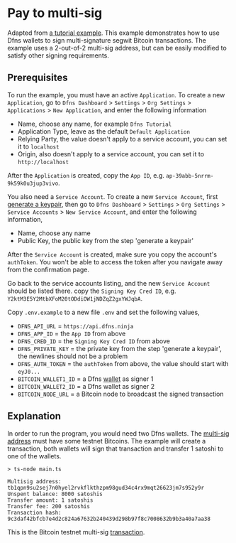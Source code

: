 # Pay to multi-sig

Adapted from [a tutorial example](https://bitcoinjs-guide.bitcoin-studio.com/bitcoinjs-guide/v5/part-three-pay-to-script-hash/multi_signatures/multisig_p2wsh_2_4). This example demonstrates how to use Dfns wallets to sign multi-signature segwit Bitcoin transactions. The example uses a 2-out-of-2 multi-sig address, but can be easily modified to satisfy other signing requirements.

## Prerequisites

To run the example, you must have an active `Application`. To create a new `Application`, go to `Dfns Dashboard` > `Settings` > `Org Settings` > `Applications` > `New Application`, and enter the following information

- Name, choose any name, for example `Dfns Tutorial`
- Application Type, leave as the default `Default Application`
- Relying Party, the value doesn't apply to a service account, you can set it to `localhost`
- Origin, also doesn't apply to a service account, you can set it to `http://localhost`

After the `Application` is created, copy the `App ID`, e.g. `ap-39abb-5nrrm-9k59k0u3jup3vivo`.

You also need a `Service Account`. To create a new `Service Account`, first [generate a keypair](https://docs.dfns.co/dfns-docs/advanced-topics/authentication/credentials/generate-a-key-pair), then go to `Dfns Dashboard` > `Settings` > `Org Settings` > `Service Accounts` > `New Service Account`, and enter the following information,

- Name, choose any name
- Public Key, the public key from the step 'generate a keypair'

After the `Service Account` is created, make sure you copy the account's `authToken`. You won't be able to access the token after you navigate away from the confirmation page.

Go back to the service accounts listing, and the new `Service Account` should be listed there. copy the `Signing Key Cred ID`, e.g. `Y2ktM3E5Y2MtbXFoM20tODdiOW1jNDZqZ2gxYWJqbA`.

Copy `.env.example` to a new file `.env` and set the following values,

- `DFNS_API_URL` = `https://api.dfns.ninja`
- `DFNS_APP_ID` = the `App ID` from above
- `DFNS_CRED_ID` = the `Signing Key Cred ID` from above
- `DFNS_PRIVATE_KEY` = the private key from the step 'generate a keypair', the newlines should not be a problem
- `DFNS_AUTH_TOKEN` = the `authToken` from above, the value should start with `eyJ0...`
- `BITCOIN_WALLET1_ID` = a Dfns [wallet](https://docs.dfns.co/dfns-docs/api-docs/beta-wallets-api-and-nfts/create-wallet) as signer 1
- `BITCOIN_WALLET2_ID` = a Dfns wallet as signer 2
- `BITCOIN_NODE_URL` = a Bitcoin node to broadcast the signed transaction

## Explanation

In order to run the program, you would need two Dfns wallets. The [multi-sig address](https://blockstream.info/testnet/address/tb1qpn9su2sej7n0hyel2rvkflkthzpm98gud34c4rx9mqt26623jm7s952y9r) must have some testnet Bitcoins. The example will create a transaction, both wallets will sign that transaction and transfer 1 satoshi to one of the wallets.

```shell
> ts-node main.ts

Multisig address: tb1qpn9su2sej7n0hyel2rvkflkthzpm98gud34c4rx9mqt26623jm7s952y9r
Unspent balance: 8000 satoshis
Transfer amount: 1 satoshis
Transfer fee: 200 satoshis
Transaction hash: 9c3daf42bfcb7e4d2c824a67632b240439d298b97f8c7008632b9b3a40a7aa38
```

This is the Bitcoin testnet multi-sig [transaction](https://blockstream.info/testnet/tx/9c3daf42bfcb7e4d2c824a67632b240439d298b97f8c7008632b9b3a40a7aa38).
